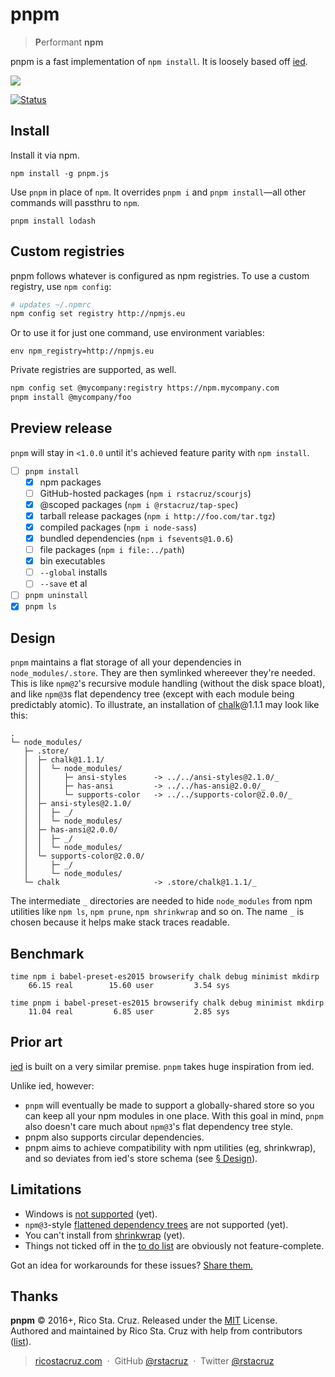 # pnpm

> **P**erformant **npm**

pnpm is a fast implementation of `npm install`. It is loosely based off [ied].

![](https://raw.githubusercontent.com/rstacruz/pnpm/gh-pages/screencast.gif)

[![Status](https://travis-ci.org/rstacruz/pnpm.svg?branch=master)](https://travis-ci.org/rstacruz/pnpm "See test builds")

## Install

Install it via npm.

```
npm install -g pnpm.js
```

Use `pnpm` in place of `npm`. It overrides `pnpm i` and `pnpm install`—all other commands will passthru to `npm`.

```
pnpm install lodash
```

## Custom registries

pnpm follows whatever is configured as npm registries. To use a custom registry, use `npm config`:

```sh
# updates ~/.npmrc
npm config set registry http://npmjs.eu
```

Or to use it for just one command, use environment variables:

```
env npm_registry=http://npmjs.eu
```

Private registries are supported, as well.

```sh
npm config set @mycompany:registry https://npm.mycompany.com
pnpm install @mycompany/foo
```

## Preview release

`pnpm` will stay in `<1.0.0` until it's achieved feature parity with `npm install`.

- [ ] `pnpm install`
  - [x] npm packages
  - [ ] GitHub-hosted packages (`npm i rstacruz/scourjs`)
  - [x] @scoped packages (`npm i @rstacruz/tap-spec`)
  - [x] tarball release packages (`npm i http://foo.com/tar.tgz`)
  - [x] compiled packages (`npm i node-sass`)
  - [x] bundled dependencies (`npm i fsevents@1.0.6`)
  - [ ] file packages (`npm i file:../path`)
  - [x] bin executables
  - [ ] `--global` installs
  - [ ] `--save` et al
- [ ] `pnpm uninstall`
- [x] `pnpm ls`

## Design

`pnpm` maintains a flat storage of all your dependencies in `node_modules/.store`. They are then symlinked whereever they're needed.
This is like `npm@2`'s recursive module handling (without the disk space bloat), and like `npm@3`s flat dependency tree (except with each module being predictably atomic).
To illustrate, an installation of [chalk][]@1.1.1 may look like this:

```
.
└─ node_modules/
   ├─ .store/
   │  ├─ chalk@1.1.1/
   │  │  └─ node_modules/
   │  │     ├─ ansi-styles      -> ../../ansi-styles@2.1.0/_
   │  │     ├─ has-ansi         -> ../../has-ansi@2.0.0/_
   │  │     └─ supports-color   -> ../../supports-color@2.0.0/_
   │  ├─ ansi-styles@2.1.0/
   │  │  ├─ _/
   │  │  └─ node_modules/
   │  ├─ has-ansi@2.0.0/
   │  │  ├─ _/
   │  │  └─ node_modules/
   │  └─ supports-color@2.0.0/
   │     ├─ _/
   │     └─ node_modules/
   └─ chalk                     -> .store/chalk@1.1.1/_
```

The intermediate `_` directories are needed to hide `node_modules` from npm utilities like `npm ls`, `npm prune`, `npm shrinkwrap` and so on. The name `_` is chosen because it helps make stack traces readable.

[chalk]: https://github.com/chalk/chalk

## Benchmark

```
time npm i babel-preset-es2015 browserify chalk debug minimist mkdirp
    66.15 real        15.60 user         3.54 sys

time pnpm i babel-preset-es2015 browserify chalk debug minimist mkdirp
    11.04 real         6.85 user         2.85 sys
```

## Prior art

[ied][] is built on a very similar premise. `pnpm` takes huge inspiration from ied.

Unlike ied, however:

- `pnpm` will eventually be made to support a globally-shared store so you can keep all your npm modules in one place. With this goal in mind, `pnpm` also doesn't care much about `npm@3`'s flat dependency tree style.
- pnpm also supports circular dependencies.
- pnpm aims to achieve compatibility with npm utilities (eg, shrinkwrap), and so deviates from ied's store schema (see [§ Design](#design)).

[ied]: https://github.com/alexanderGugel/ied

## Limitations

- Windows is [not supported](https://github.com/rstacruz/pnpm/issues/6) (yet).
- `npm@3`-style [flattened dependency trees](https://docs.npmjs.com/how-npm-works/npm3) are not supported (yet).
- You can't install from [shrinkwrap][] (yet).
- Things not ticked off in the [to do list](#preview-release) are obviously not feature-complete.

Got an idea for workarounds for these issues? [Share them.](https://github.com/rstacruz/pnpm/issues/new)

[shrinkwrap]: https://docs.npmjs.com/cli/shrinkwrap
[npm ls]: https://docs.npmjs.com/cli/ls
[npm prune]: https://docs.npmjs.com/cli/prune
[npm dedupe]: https://docs.npmjs.com/cli/dedupe

## Thanks

**pnpm** © 2016+, Rico Sta. Cruz. Released under the [MIT] License.<br>
Authored and maintained by Rico Sta. Cruz with help from contributors ([list][contributors]).

> [ricostacruz.com](http://ricostacruz.com) &nbsp;&middot;&nbsp;
> GitHub [@rstacruz](https://github.com/rstacruz) &nbsp;&middot;&nbsp;
> Twitter [@rstacruz](https://twitter.com/rstacruz)

[MIT]: http://mit-license.org/
[contributors]: http://github.com/rstacruz/pnpm/contributors
